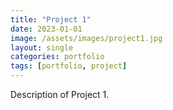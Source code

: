 ```yaml
---
title: "Project 1"
date: 2023-01-01
image: /assets/images/project1.jpg
layout: single
categories: portfolio
tags: [portfolio, project]
---
```

Description of Project 1.

